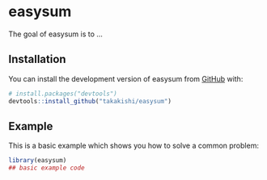 
# easysum

<!-- badges: start -->
<!-- badges: end -->

The goal of easysum is to ...

## Installation

You can install the development version of easysum from [GitHub](https://github.com/) with:

``` r
# install.packages("devtools")
devtools::install_github("takakishi/easysum")
```

## Example

This is a basic example which shows you how to solve a common problem:

``` r
library(easysum)
## basic example code
```

